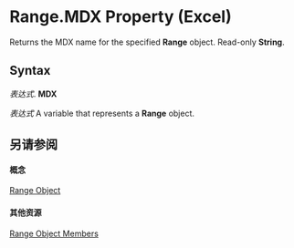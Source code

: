 
# Range.MDX Property (Excel)

Returns the MDX name for the specified  **Range** object. Read-only **String**.


## Syntax

 _表达式_. **MDX**

 _表达式_ A variable that represents a **Range** object.


## 另请参阅


#### 概念


[Range Object](b8207778-0dcc-4570-1234-f130532cc8cd.md)
#### 其他资源


[Range Object Members](http://msdn.microsoft.com/library/4336bf81-1e63-7e44-1792-baf366a027a7%28Office.15%29.aspx)